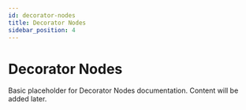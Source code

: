 ```yaml
---
id: decorator-nodes
title: Decorator Nodes
sidebar_position: 4
---
```


# Decorator Nodes

Basic placeholder for Decorator Nodes documentation. Content will be added later. 